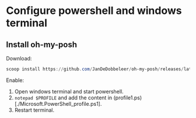 # Configure powershell and windows terminal

## Install oh-my-posh

Download:

``` powershell
scoop install https://github.com/JanDeDobbeleer/oh-my-posh/releases/latest/download/oh-my-posh.json
```

Enable:

1. Open windows terminal and start powershell.
2. ``notepad $PROFILE`` and add the content in (profile1.ps)[./Microsoft.PowerShell_profile.ps1].
3. Restart terminal.

